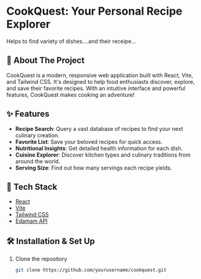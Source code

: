 

# CookQuest: Your Personal Recipe Explorer
Helps to find variety of dishes....and their receipe...
## 🍳 About The Project

CookQuest is a modern, responsive web application built with React, Vite, and Tailwind CSS. It's designed to help food enthusiasts discover, explore, and save their favorite recipes. With an intuitive interface and powerful features, CookQuest makes cooking an adventure!

## ✨ Features

- **Recipe Search**: Query a vast database of recipes to find your next culinary creation.
- **Favorite List**: Save your beloved recipes for quick access.
- **Nutritional Insights**: Get detailed health information for each dish.
- **Cuisine Explorer**: Discover kitchen types and culinary traditions from around the world.
- **Serving Size**: Find out how many servings each recipe yields.

## 🚀 Tech Stack

- [React](https://reactjs.org/)
- [Vite](https://vitejs.dev/)
- [Tailwind CSS](https://tailwindcss.com/)
- [Edamam API](https://developer.edamam.com/edamam-recipe-api)

## 🛠️ Installation & Set Up

1. Clone the repository
   ```sh
   git clone https://github.com/yourusername/cookquest.git
